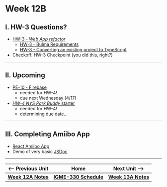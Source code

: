# Week 12B

## I. HW-3 Questions?

- [HW-3 - *Web App refactor*](../hw/hw-3.md)
  - [HW-3 - Bulma Requirements](../hw/hw3-bulma-requirements.md)
  - [HW-3 - Converting an existing project to TypeScript](../hw/hw3-typescript-notes.md)
- Checkoff: HW-3 Checkpoint (you did this, right?)

---

## II. Upcoming 
- [PE-10 - Firebase](../pe/pe-10.md)
  - needed for HW-4!
  - due next Wednesday (4/17)
- [*HW-4 NYS Park Buddy* starter](../hw/hw-4-starter.md)
  - needed for HW-4!
  - determining due date...

---
## III. Completing Amiibo App
- [React Amiibo App](https://github.com/tonethar/IGME-330-Master/blob/master/notes/react-amiibo-app.md)
- Demo of very basic [JSDoc](https://jsdoc.app/)
---

| <-- Previous Unit | Home | Next Unit -->
| --- | --- | --- 
| [**Week 12A Notes**](12A.md)  |  [**IGME-330 Schedule**](../schedule.md) | [**Week 13A Notes**](13A.md)
